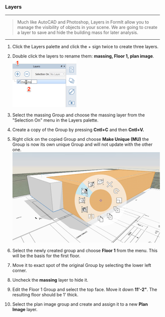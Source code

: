 ### Layers
---
> Much like AutoCAD and Photoshop, Layers in FormIt allow you to manage the visibility of objects in your scene. We are going to create a layer to save and hide the building mass for later analysis.

---

1. Click the Layers palette and click the + sign twice to create three layers.

2. Double click the layers to rename them: **massing, Floor 1, plan image**. ![](./images/10c435cf-fcc2-4a4b-9135-094dea903da2.png)

3. Select the massing Group and choose the massing layer from the "Selection On" menu in the Layers palette.

4. Create a copy of the Group by pressing **Cntl+C** and then **Cntl+V.**

5. Right click on the copied Group and choose **Make Unique (MU)** the Group is now its own unique Group and will not update with the other one. ![](./images/3f46a20c-a1ab-44a1-8ba3-d2cdb050f1bd.png)

6. Select the newly created group and choose **Floor 1** from the menu. This will be the basis for the first floor.

7. Move it to exact spot of the original Group by selecting the lower left corner. 

8. Uncheck the **massing** layer to hide it.

9. Edit the Floor 1 Group and select the top face. Move it down **11'-2"**. The resulting floor should be 1' thick.

10. Select the plan image group and create and assign it to a new **Plan Image** layer.